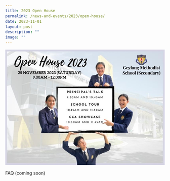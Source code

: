 ```yaml
---
title: 2023 Open House
permalink: /news-and-events/2023/open-house/
date: 2023-11-01
layout: post
description: ""
image: ""
---
```

![](/images/2023%20open%20house.jpg)

FAQ (coming soon)